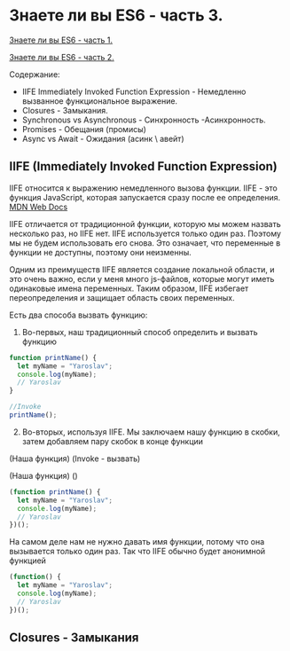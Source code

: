 # Знаете ли вы ES6 - часть 3.

[Знаете ли вы ES6 - часть 1.](https://github.com/YaroslavW/trening-js/blob/master/Texts/ES6/es6-part1.md)

[Знаете ли вы ES6 - часть 2.](https://github.com/YaroslavW/trening-js/blob/master/Texts/ES6/es6-part2.md)

Содержание:

- IIFE Immediately Invoked Function Expression - Немедленно вызванное функциональное выражение.
- Closures - Замыкания.
- Synchronous vs Asynchronous - Синхронность -Асинхронность.
- Promises - Обещания (промисы)
- Async vs Await - Ожидания (асинк \ авейт)

## IIFE (Immediately Invoked Function Expression)

IIFE относится к выражению немедленного вызова функции. IIFE - это функция JavaScript, которая запускается сразу после ее определения. [MDN Web Docs](https://developer.mozilla.org/en-US/docs/Glossary/IIFE "mozilla.org")

IIFE отличается от традиционной функции, которую мы можем назвать несколько раз, но IIFE нет. IIFE используется только один раз. Поэтому мы не будем использовать его снова. Это означает, что переменные в функции не доступны, поэтому они неизменны.

Одним из преимуществ IIFE является создание локальной области, и это очень важно, если у меня много js-файлов, которые могут иметь одинаковые имена переменных. Таким образом, IIFE избегает переопределения и защищает область своих переменных.

Есть два способа вызвать функцию:

1. Во-первых, наш традиционный способ определить и вызвать функцию

```javascript
function printName() {
  let myName = "Yaroslav";
  console.log(myName);
  // Yaroslav
}

//Invoke
printName();
```

2. Во-вторых, используя IIFE. Мы заключаем нашу функцию в скобки, затем добавляем пару скобок в конце функции

(Наша функция) (Invoke - вызвать)

(Наша функция) ()

```javascript
(function printName() {
  let myName = "Yaroslav";
  console.log(myName);
  // Yaroslav
})();
```

На самом деле нам не нужно давать имя функции, потому что она вызывается только один раз. Так что IIFE обычно будет анонимной функцией

```javascript
(function() {
  let myName = "Yaroslav";
  console.log(myName);
  // Yaroslav
})();
```

## Closures - Замыкания
